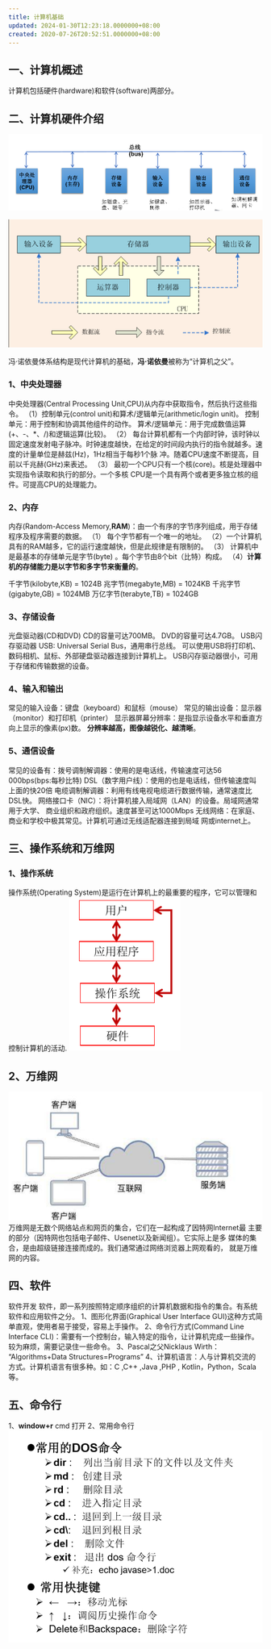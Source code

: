 ```yaml
---
title: 计算机基础
updated: 2024-01-30T12:23:18.0000000+08:00
created: 2020-07-26T20:52:51.0000000+08:00
---
```


## 一、计算机概述
计算机包括硬件(hardware)和软件(software)两部分。

## 二、计算机硬件介绍
![image1](../../assets/61f7c6d1c02842dfbc51d2addde55f7a.png)

![image2](../../assets/b874182bd65e48d99a6b9a6114092920.png)

冯·诺依曼体系结构是现代计算机的基础，**冯·诺依曼**被称为“计算机之父”。

### 1、中央处理器
中央处理器(Central Processing Unit,CPU)从内存中获取指令，然后执行这些指令。
（1）控制单元(control unit)和算术/逻辑单元(arithmetic/login unit)。
控制单元：用于控制和协调其他组件的动作。 算术/逻辑单元：用于完成数值运算(+、-、\*、/)和逻辑运算(比较)。
（2） 每台计算机都有一个内部时钟，该时钟以固定速度发射电子脉冲。时钟速度越快，在给定的时间段内执行的指令就越多。速度的计量单位是赫兹(Hz)，1Hz相当于每秒1个脉 冲。随着CPU速度不断提高，目前以千兆赫(GHz)来表述。
（3） 最初一个CPU只有一个核(core)。核是处理器中实现指令读取和执行的部分。一个多核 CPU是一个具有两个或者更多独立核的组件。可提高CPU的处理能力。
### 
### 2、内存
内存(Random-Access Memory,**RAM**)：由一个有序的字节序列组成，用于存储程序及程序需要的数据。
（1） 每个字节都有一个唯一的地址。
（2）一个计算机具有的RAM越多，它的运行速度越快，但是此规律是有限制的。
（3） 计算机中是最基本的存储单元是字节(byte) 。每个字节由8个bit（比特）构成。
（4）**计算机的存储能力是以字节和多字节来衡量的**。

千字节(kilobyte,KB) = 1024B
兆字节(megabyte,MB) = 1024KB
千兆字节(gigabyte,GB) = 1024MB
万亿字节(terabyte,TB) = 1024GB

### 3、存储设备
光盘驱动器(CD和DVD) CD的容量可达700MB。 DVD的容量可达4.7GB。
USB闪存驱动器 USB: Universal Serial Bus，通用串行总线。
可以使用USB将打印机、数码相机、鼠标、外部硬盘驱动器连接到计算机上。 USB闪存驱动器很小，可用于存储和传输数据的设备。
### 
### 4、输入和输出
常见的输入设备：键盘（keyboard）和鼠标（mouse）
常见的输出设备：显示器（monitor）和打印机（printer）
显示器屏幕分辨率：是指显示设备水平和垂直方向上显示的像素(px)数。 **分辨率越高，图像越锐化、越清晰**。
### 
### 5、通信设备
常见的设备有：拨号调制解调器：使用的是电话线，传输速度可达56 000bps(bps:每秒比特)
DSL（数字用户线）：使用的也是电话线，但传输速度叫上面的快20倍
电缆调制解调器：利用有线电视电缆进行数据传输，通常速度比DSL快。
网络接口卡（NIC）：将计算机接入局域网（LAN）的设备。局域网通常用于大学、 商业组织和政府组织。速度甚至可达1000Mbps
无线网络：在家庭、商业和学校中极其常见。计算机可通过无线适配器连接到局域 网或internet上。
## 
## 三、操作系统和万维网
### 1、操作系统
操作系统(Operating System)是运行在计算机上的最重要的程序，它可以管理和控制计算机的活动.
![image3](../../assets/6884c6d99ddd4079b660b8de628aaa17.png)
## 
## 2、万维网
![image4](../../assets/341fb4b3338948b1a416c55004b7eae0.png)
万维网是无数个网络站点和网页的集合，它们在一起构成了因特网Internet最 主要的部分（因特网也包括电子邮件、Usenet以及新闻组）。它实际上是多 媒体的集合，是由超级链接连接而成的。我们通常通过网络浏览器上网观看的， 就是万维网的内容。
## 
## 四、软件
软件开发 软件，即一系列按照特定顺序组织的计算机数据和指令的集合。有系统软件和应用软件之分。
1、图形化界面(Graphical User Interface GUI)这种方式简单直观，使用者易于接受，容易上手操作。
2、命令行方式(Command Line Interface CLI)：需要有一个控制台，输入特定的指令，让计算机完成一些操作。较为麻烦，需要记录住一些命令。
3、Pascal之父Nicklaus Wirth： “Algorithms+Data Structures=Programs”
4、计算机语言：人与计算机交流的方式。计算机语言有很多种。如：C ,C++ ,Java ,PHP , Kotlin，Python，Scala等。

## 五、命令行
1、**window+r** cmd 打开
2、常用命令行
![image5](../../assets/50ca6d831f9b4050b1226dfa1f924b24.png)

